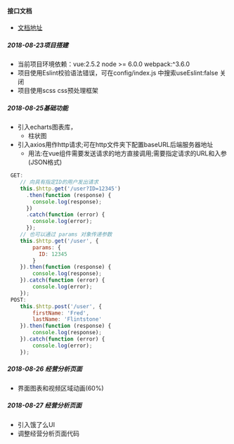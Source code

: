 #### 接口文档
- [文档地址](apidocs/README.md)

##### 2018-08-23项目搭建  
* 当前项目环境依赖：vue:2.5.2  node >= 6.0.0  webpack:^3.6.0
* 项目使用Eslint校验语法错误，可在config/index.js 中搜索useEslint:false 关闭
* 项目使用scss css预处理框架

##### 2018-08-25基础功能  

* 引入echarts图表库，
  * 柱状图
* 引入axios用作http请求;可在http文件夹下配置baseURL后端服务器地址
  * 用法:在vue组件需要发送请求的地方直接调用;需要指定请求的URL和入参(JSON格式)
```javascript
 GET:
	// 向具有指定ID的用户发出请求
	this.$http.get('/user?ID=12345')
	  .then(function (response) {
	    console.log(response);
	  })
	  .catch(function (error) {
	    console.log(error);
	  });
	// 也可以通过 params 对象传递参数
	this.$http.get('/user', {
	    params: {
	      ID: 12345
	    }
	}).then(function (response) {
	    console.log(response);
	}).catch(function (error) {
	    console.log(error);
	});
 POST:
 	this.$http.post('/user', {
	    firstName: 'Fred',
	    lastName: 'Flintstone'
	}).then(function (response) {
    	console.log(response);
  	}).catch(function (error) {
    	console.log(error);
  	});
```
##### 2018-08-26 经营分析页面  
* 界面图表和视频区域动画(60%)

##### 2018-08-27 经营分析页面  
* 引入饿了么UI
* 调整经营分析页面代码 